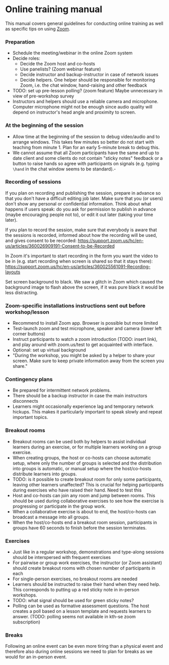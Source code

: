 # Online training manual

This manual covers general guidelines for conducting online
training as well as specific tips on using [Zoom](https://zoom.us/).


### Preparation

- Schedule the meeting/webinar in the online Zoom system
- Decide roles:
  - Decide the Zoom host and co-hosts
  - Use panelists? (Zoom webinar feature)
  - Decide instructor and backup-instructor in case of network issues
  - Decide helpers. One helper should be responsible for monitoring
    Zoom, i.e. the chat window, hand-raising and other feedback
- TODO: set up pre-lesson polling? (zoom feature) Maybe unnecessary in view of pre-workshop survey
- Instructors and helpers should use a reliable camera and microphone.
  Computer microphone might not be enough since audio quality will depend on
  instructor's head angle and proximity to screen.



### At the beginning of the session

- Allow time at the beginning of the session to debug video/audio and to
  arrange windows. This takes few minutes so better do not start with teaching
  from minute 1.  Plan for an early 5-minute break to debug this.
- We cannot assume that all Zoom participants have the same and up to date
  client and some clients do not contain "sticky notes" feedback or a button to
  raise hands so agree with participants on signals (e.g. typing `\hand` in the
  chat window seems to be standard).-


### Recording of sessions

If you plan on recording and publishing the session, prepare in advance so that
you don't have a difficult editing job later.
Make sure that you (or users) don't show any personal or confidential information.
Think about what happens if users speak: do you ask for permission to publish
in advance (maybe encouraging people not to), or edit it out later (taking
your time later).

If you plan to record the session, make sure that everybody is aware that the
sessions is recorded, informed about how the recording will be used, and gives
consent to be recorded:
https://support.zoom.us/hc/en-us/articles/360026909191-Consent-to-be-Recorded

In Zoom it's important to start recording in the form you want the video to be
in (e.g. start recording when screen is shared so that it stays there):
https://support.zoom.us/hc/en-us/articles/360025561091-Recording-layouts

Set screen background to black. We saw a glitch in Zoom which caused the
background image to flash above the screen, if it was pure black it would be
less distracting.


### Zoom-specific installations instructions sent out before workshop/lesson

- Recommend to install Zoom app. Browser is possible but more limited
- Test-launch zoom and test microphone, speaker and camera (lower left corner buttons)
- Instruct participants to watch a zoom introduction (TODO: insert link),
  and play around with zoom.us/test to get acquainted with interface.
- Optional: set up virtual background
- "During the workshop, you might be asked by a helper to share your screen.
  Make sure to keep private information away from the screen you share."


### Contingency plans

- Be prepared for intermittent network problems.
- There should be a backup instructor in case the main
  instructors disconnects
- Learners might occasionally experience lag and temporary
  network hickups. This makes it particularly important to
  speak slowly and repeat important topics.


### Breakout rooms

- Breakout rooms can be used both by helpers to assist individual
  learners during an exercise, or for multiple learners working on
  a group exercise.
- When creating groups, the host or co-hosts can choose automatic setup,
  where only the number of groups is selected and the distribution into
  groups is automatic, or manual setup where the host/co-hosts distribute
  learners into groups.
- TODO: is it possible to create breakout room for only some participants,
  leaving other learners unaffected? This is crucial for helping participants
  during exercises who have raised their hand. Need to test this
- Host and co-hosts can join any room and jump between rooms. This should be
  used during collaborative exercises to see how the exercise is progressing
  or participate in the group work.
- When a collaborative exercise is about to end, the host/co-hosts can
  broadcast a message into all groups.
- When the host/co-hosts end a breakout room session, participants in groups
  have 60 seconds to finish before the session terminates.


### Exercises

- Just like in a regular workshop, demonstrations and type-along sessions
  should be interspersed with frequent exercises
- For pairwise or group work exercises, the instructor (or Zoom assistant)
  should create breakout rooms with chosen number of participants in each
- For single-person exercises, no breakout rooms are needed
- Learners should be instructed to raise their hand when they need help.
  This corresponds to putting up a red sticky note in in-person workshops.
- TODO: what signal should be used for green sticky notes?
- Polling can be used as formative assessment questions. The host creates
  a poll based on a lesson template and requests learners to answer.
  (TODO: polling seems not available in kth-se zoom subscription)


### Breaks

Following an online event can be even more tiring than a physical event and
therefore also during online sessions we need to plan for breaks as we would
for an in-person event.
